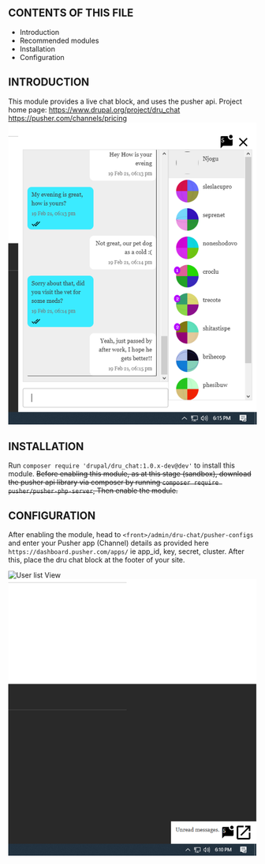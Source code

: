 CONTENTS OF THIS FILE
---------------------

* Introduction
* Recommended modules
* Installation
* Configuration


INTRODUCTION
------------
This module provides a live chat block, and uses the pusher api.
Project home page: https://www.drupal.org/project/dru_chat
https://pusher.com/channels/pricing
![Chat View](/chat_thread.PNG)

INSTALLATION
------------
Run `composer require 'drupal/dru_chat:1.0.x-dev@dev'` to install this module.
<strike>
Before enabling this module, as at this stage (sandbox), download the pusher api library
via composer by running `composer require pusher/pusher-php-server`, Then enable the module.
</strike>

CONFIGURATION
------------
After enabling the module, head to `<front>/admin/dru-chat/pusher-configs` and enter your Pusher
app (Channel) details as provided here `https://dashboard.pusher.com/apps/` ie app_id, key, secret,
cluster.
After this, place the dru chat block at the footer of your site.

![User list View](/chat_user.PNG)
![minimized](/un_read_msgs.PNG)
